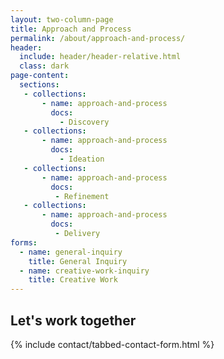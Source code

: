 ```yaml
---
layout: two-column-page
title: Approach and Process
permalink: /about/approach-and-process/
header: 
  include: header/header-relative.html
  class: dark
page-content:
  sections:
   - collections:
       - name: approach-and-process
         docs:
           - Discovery
   - collections:
       - name: approach-and-process
         docs:
           - Ideation
   - collections:
       - name: approach-and-process
         docs: 
          - Refinement
   - collections:
       - name: approach-and-process
         docs:
          - Delivery
forms:
  - name: general-inquiry
    title: General Inquiry
  - name: creative-work-inquiry
    title: Creative Work
---
```

<section id="inquiry" class="contact-wrapper">
	<h2>Let's work together</h2>
	{% include contact/tabbed-contact-form.html %}
</section>
<script>
	if (window.addEventListener) {
		window.addEventListener('load', function() {
			contactForm.toTab(1);
		}, false);
	} else {
		window.attachEvent('onload', function() {
			contactForm.toTab(1);
		}, false);
	}
</script>